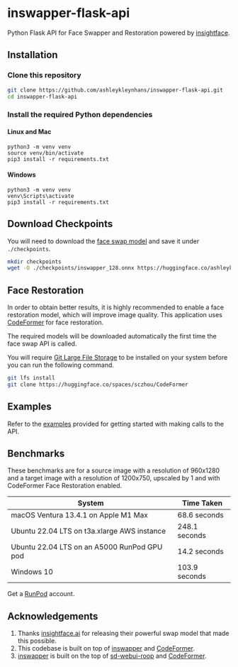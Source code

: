 # inswapper-flask-api

Python Flask API for Face Swapper and Restoration
powered by [insightface](https://github.com/deepinsight/insightface).

## Installation

### Clone this repository

```bash
git clone https://github.com/ashleykleynhans/inswapper-flask-api.git
cd inswapper-flask-api
```

### Install the required Python dependencies

#### Linux and Mac

```
python3 -m venv venv
source venv/bin/activate
pip3 install -r requirements.txt
```

#### Windows

```
python3 -m venv venv
venv\Scripts\activate
pip3 install -r requirements.txt
```

## Download Checkpoints

You will need to download the [face swap model](
https://huggingface.co/ashleykleynhans/inswapper/resolve/main/inswapper_128.onnx) and
save it under `./checkpoints`.

```bash
mkdir checkpoints
wget -O ./checkpoints/inswapper_128.onnx https://huggingface.co/ashleykleynhans/inswapper/resolve/main/inswapper_128.onnx
```

## Face Restoration

In order to obtain better results, it is highly recommended to enable
a face restoration model, which will improve image quality.
This application uses [CodeFormer](https://github.com/sczhou/CodeFormer)
for face restoration.

The required models will be downloaded automatically the first time
the face swap API is called.

You will require [Git Large File Storage](
https://docs.github.com/en/repositories/working-with-files/managing-large-files/installing-git-large-file-storage)
to be installed on your system before you can run the following command.

```bash
git lfs install
git clone https://huggingface.co/spaces/sczhou/CodeFormer
```

## Examples

Refer to the [examples](./examples) provided for getting started
with making calls to the API.

## Benchmarks

These benchmarks are for a source image with a resolution of 960x1280
and a target image with a resolution of 1200x750, upscaled by 1 and
with CodeFormer Face Restoration enabled.

| System                                      | Time Taken    |
|---------------------------------------------|---------------|
| macOS Ventura 13.4.1 on Apple M1 Max        | 68.6 seconds  |
| Ubuntu 22.04 LTS on t3a.xlarge AWS instance | 248.1 seconds |
| Ubuntu 22.04 LTS on an A5000 RunPod GPU pod | 14.2 seconds  |
| Windows 10                                  | 103.9 seconds |

Get a [RunPod](https://runpod.io?ref=w18gds2n) account.

## Acknowledgements

1. Thanks [insightface.ai](https://insightface.ai/) for releasing their powerful swap model that made this possible.
2. This codebase is built on top of [inswapper](https://github.com/haofanwang/inswapper) and [CodeFormer](
   https://huggingface.co/spaces/sczhou/CodeFormer).
3. [inswapper](https://github.com/haofanwang/inswapper) is built on the top of [sd-webui-roop](
   https://github.com/s0md3v/sd-webui-roop) and [CodeFormer](https://huggingface.co/spaces/sczhou/CodeFormer).

